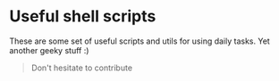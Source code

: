 # Useful shell scripts

These are some set of useful scripts and utils for using daily tasks. Yet another geeky stuff :)

> Don't hesitate to contribute
